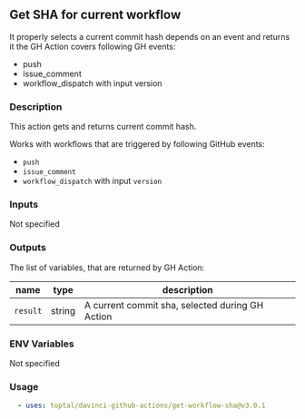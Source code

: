 ## Get SHA for current workflow

It properly selects a current commit hash depends on an event and returns it
the GH Action covers following GH events:

*   push
*   issue\_comment
*   workflow\_dispatch with input version

### Description

This action gets and returns current commit hash.

Works with workflows that are triggered by following GitHub events:

*   `push`
*   `issue_comment`
*   `workflow_dispatch` with input `version`

### Inputs

Not specified

### Outputs

The list of variables, that are returned by GH Action:

| name     | type   | description                                     |
| -------- | ------ | ----------------------------------------------- |
| `result` | string | A current commit sha, selected during GH Action |

### ENV Variables

Not specified

### Usage

```yaml
  - uses: toptal/davinci-github-actions/get-workflow-sha@v3.0.1
```
